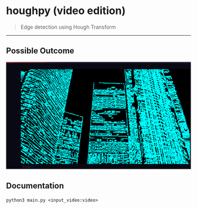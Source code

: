 # houghpy (video edition) 
> Edge detection using Hough Transform

---

## Possible Outcome
![alt text](./md-assets/cover.png "Logo Title Text 1")

## Documentation
`python3 main.py <input_video:video>`
